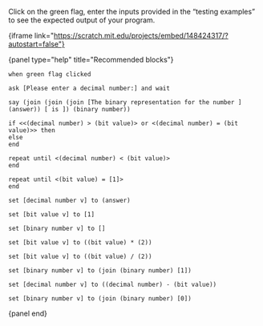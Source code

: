 Click on the green flag, enter the inputs provided in the “testing examples” to see the expected output of your program.

{iframe link="https://scratch.mit.edu/projects/embed/148424317/?autostart=false"}

{panel type="help" title="Recommended blocks"}

```scratch:split:random
when green flag clicked

ask [Please enter a decimal number:] and wait

say (join (join (join [The binary representation for the number ] (answer)) [ is ]) (binary number))
```

```scratch:split:random
if <<(decimal number) > (bit value)> or <(decimal number) = (bit value)>> then
else
end

repeat until <(decimal number) < (bit value)>
end

repeat until <(bit value) = [1]>
end
```

```scratch:split:random
set [decimal number v] to (answer)

set [bit value v] to [1]

set [binary number v] to []

set [bit value v] to ((bit value) * (2))

set [bit value v] to ((bit value) / (2))

set [binary number v] to (join (binary number) [1])

set [decimal number v] to ((decimal number) - (bit value))

set [binary number v] to (join (binary number) [0])
```

{panel end}
